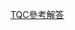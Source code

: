 [TQC參考解答](https://github.com/DatHarry/TQC-answer-for-Python/blob/master/TQC%2B_Python%E9%A1%8C%E5%BA%AB%E8%A7%A3%E7%AD%94.ipynb "TQC參考解答")
